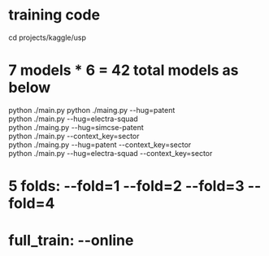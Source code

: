# training code  
cd projects/kaggle/usp    
# 7 models * 6 = 42 total models as below  
python ./main.py 
python ./maing.py --hug=patent  
python ./main.py --hug=electra-squad  
python ./maing.py --hug=simcse-patent  
python ./main.py  --context_key=sector  
python ./maing.py --hug=patent  --context_key=sector  
python ./main.py --hug=electra-squad  --context_key=sector  
# 5 folds: --fold=1 --fold=2 --fold=3 --fold=4
# full_train: --online  

